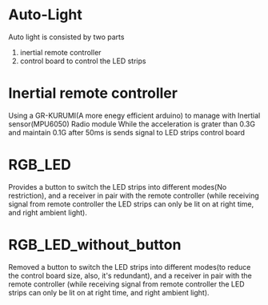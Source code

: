 # Auto-Light
Auto light is consisted by two parts
1. inertial remote controller
2. control board to control the LED strips

# Inertial remote controller
Using a GR-KURUMI(A more enegy efficient arduino) to manage with
Inertial sensor(MPU6050)
Radio module
While the acceleration is grater than 0.3G and maintain 0.1G after 50ms is sends signal to LED strips control board

# RGB_LED
Provides a button to switch the LED strips into different modes(No restriction),
and a receiver in pair with the remote controller
(while receiving signal from remote controller the LED strips can only be lit on at right time, and right ambient light).
# RGB_LED_without_button
Removed a button to switch the LED strips into different modes(to reduce the control board size, also, it's redundant),
and a receiver in pair with the remote controller
(while receiving signal from remote controller the LED strips can only be lit on at right time, and right ambient light).
